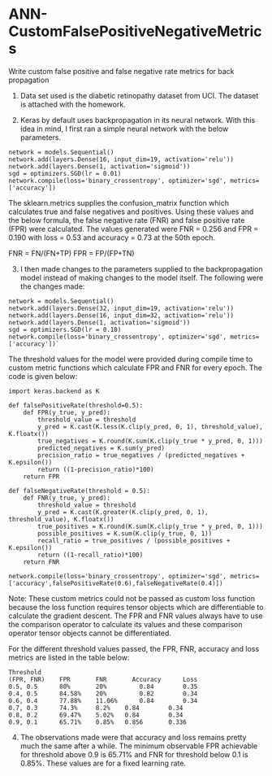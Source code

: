 # ANN-CustomFalsePositiveNegativeMetrics
Write custom false positive and false negative rate metrics for back propagation

1.	Data set used is the diabetic retinopathy dataset from UCI. The dataset is attached with the homework.

2.	Keras by default uses backpropagation in its neural network. With this idea in mind, I first ran a simple neural network with the below parameters.

```
network = models.Sequential()
network.add(layers.Dense(16, input_dim=19, activation='relu'))
network.add(layers.Dense(1, activation='sigmoid'))
sgd = optimizers.SGD(lr = 0.01)
network.compile(loss='binary_crossentropy', optimizer='sgd', metrics=['accuracy'])
```

The sklearn.metrics supplies the confusion_matrix function which calculates true and false negatives and positives. Using these values and the below formula, the false negative rate (FNR) and false positive rate (FPR) were calculated. The values generated were FNR = 0.256 and FPR = 0.190 with loss = 0.53 and accuracy = 0.73 at the 50th epoch.

FNR = FN/(FN+TP) 	FPR = FP/(FP+TN)

3.	I then made changes to the parameters supplied to the backpropagation model instead of making changes to the model itself. The following were the changes made:

```
network = models.Sequential()
network.add(layers.Dense(32, input_dim=19, activation='relu'))
network.add(layers.Dense(16, input_dim=32, activation='relu'))
network.add(layers.Dense(1, activation='sigmoid'))
sgd = optimizers.SGD(lr = 0.10)
network.compile(loss='binary_crossentropy', optimizer='sgd', metrics=['accuracy'])`
```

The threshold values for the model were provided during compile time to custom metric functions which calculate FPR and FNR for every epoch. The code is given below:

```
import keras.backend as K

def falsePositiveRate(threshold=0.5):
    def FPR(y_true, y_pred):
        threshold_value = threshold
        y_pred = K.cast(K.less(K.clip(y_pred, 0, 1), threshold_value), K.floatx())
        true_negatives = K.round(K.sum(K.clip(y_true * y_pred, 0, 1)))
        predicted_negatives = K.sum(y_pred)
        precision_ratio = true_negatives / (predicted_negatives + K.epsilon())
        return ((1-precision_ratio)*100)
    return FPR

def falseNegativeRate(threshold = 0.5):
    def FNR(y_true, y_pred):
        threshold_value = threshold
        y_pred = K.cast(K.greater(K.clip(y_pred, 0, 1), threshold_value), K.floatx())
        true_positives = K.round(K.sum(K.clip(y_true * y_pred, 0, 1)))
        possible_positives = K.sum(K.clip(y_true, 0, 1))
        recall_ratio = true_positives / (possible_positives + K.epsilon())
        return ((1-recall_ratio)*100)
    return FNR
```

`network.compile(loss='binary_crossentropy', optimizer='sgd', metrics=['accuracy',falsePositiveRate(0.6),falseNegativeRate(0.4)])`

Note: These custom metrics could not be passed as custom loss function because the loss function requires tensor objects which are differentiable to calculate the gradient descent. The FPR and FNR values always have to use the comparison operator to calculate its values and these comparison operator tensor objects cannot be differentiated.

For the different threshold values passed, the FPR, FNR, accuracy and loss metrics are listed in the table below:

```
Threshold
(FPR, FNR)	  FPR	    FNR	      Accuracy	    Loss
0.5, 0.5	  80%	    20%	        0.84	    0.35
0.4, 0.5	  84.58%    20%	        0.82	    0.34
0.6, 0.4	  77.88%    11.06%      0.84	    0.34
0.7, 0.3	  74.3%     8.2%	0.84	    0.34
0.8, 0.2	  69.47%    5.02%	0.84	    0.34
0.9, 0.1	  65.71%    0.85%	0.856	    0.336
```

4.	The observations made were that accuracy and loss remains pretty much the same after a while. The minimum observable FPR achievable for threshold above 0.9 is 65.71% and FNR for threshold below 0.1 is 0.85%. These values are for a fixed learning rate.
